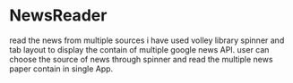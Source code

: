 # NewsReader
read the news from multiple sources
i have used volley library spinner and tab layout to display the contain of multiple google news API. user can choose the source of 
news through spinner and read the multiple news paper contain in single App.

